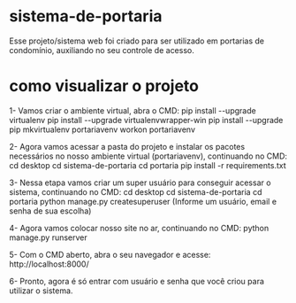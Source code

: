 # sistema-de-portaria
Esse projeto/sistema web foi criado para ser utilizado em portarias de condomínio, auxiliando no seu controle de acesso.

# como visualizar o projeto
1- Vamos criar o ambiente virtual, abra o CMD:
pip install --upgrade virtualenv
pip install --upgrade virtualenvwrapper-win
pip install --upgrade pip
mkvirtualenv portariavenv
workon portariavenv

2- Agora vamos acessar a pasta do projeto e instalar os pacotes necessários no nosso ambiente virtual (portariavenv), continuando no CMD:
cd desktop
cd sistema-de-portaria
cd portaria
pip install -r requirements.txt

3- Nessa etapa vamos criar um super usuário para conseguir acessar o sistema, continuando no CMD:
cd desktop
cd sistema-de-portaria
cd portaria
python manage.py createsuperuser
    (Informe um usuário, email e senha de sua escolha)

4- Agora vamos colocar nosso site no ar, continuando no CMD:
python manage.py runserver

5- Com o CMD aberto, abra o seu navegador e acesse:
http://localhost:8000/

6- Pronto, agora é só entrar com usuário e senha que você criou para utilizar o sistema.
